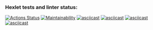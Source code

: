 ### Hexlet tests and linter status:
[![Actions Status](https://github.com/jespy666/python-project-49/workflows/hexlet-check/badge.svg)](https://github.com/jespy666/python-project-49/actions)
[![Maintainability](https://api.codeclimate.com/v1/badges/dacd2d1aee6ed66ab21e/maintainability)](https://codeclimate.com/github/jespy666/python-project-49/maintainability)
[![asciicast](https://asciinema.org/a/559421.svg)](https://asciinema.org/a/559421)
[![asciicast](https://asciinema.org/a/559499.svg)](https://asciinema.org/a/559499)
[![asciicast](https://asciinema.org/a/559669.svg)](https://asciinema.org/a/559669)
[![asciicast](https://asciinema.org/a/559693.svg)](https://asciinema.org/a/559693)

